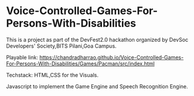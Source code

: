 # Voice-Controlled-Games-For-Persons-With-Disabilities

This is a project as part of the DevFest2.0 hackathon organized by DevSoc Developers' Society,BITS Pilani,Goa Campus.

Playable link:
https://chandradharrao.github.io/Voice-Controlled-Games-For-Persons-With-Disabilities/Games/Pacman/src/index.html

Techstack:
HTML,CSS for the Visuals.

Javascript to implement the Game Engine and Speech Recognition Engine.

